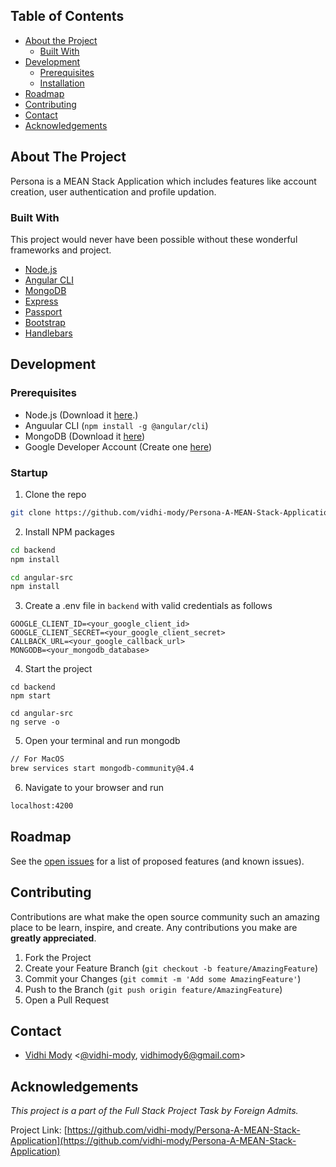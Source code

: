 <!-- TABLE OF CONTENTS -->

## Table of Contents

- [About the Project](#about-the-project)
  - [Built With](#built-with)
- [Development](#development)
  - [Prerequisites](#prerequisites)
  - [Installation](#installation)
- [Roadmap](#roadmap)
- [Contributing](#contributing)
- [Contact](#contact)
- [Acknowledgements](#acknowledgements)

<!-- ABOUT THE PROJECT -->

## About The Project

Persona is a MEAN Stack Application which includes features like account creation, user authentication and profile updation.

### Built With

This project would never have been possible without these wonderful frameworks and project.

- [Node.js](https://nodejs.org)
- [Angular CLI](https://cli.angular.io/)
- [MongoDB](https://www.mongodb.com/)
- [Express](https://expressjs.com/)
- [Passport](http://www.passportjs.org/)
- [Bootstrap](https://getbootstrap.com/)
- [Handlebars](https://handlebarsjs.com/)

<!-- GETTING STARTED -->

## Development

### Prerequisites

- Node.js (Download it [here](https://nodejs.org/en/download/).)
- Anguular CLI (`npm install -g @angular/cli`)
- MongoDB (Download it [here](https://www.mongodb.com/try/download/community))
- Google Developer Account (Create one [here](https://console.developers.google.com/))

### Startup

1. Clone the repo

```sh
git clone https://github.com/vidhi-mody/Persona-A-MEAN-Stack-Application
```

2. Install NPM packages

```sh
cd backend
npm install
```

```sh
cd angular-src
npm install
```

3. Create a .env file in `backend` with valid credentials as follows

```
GOOGLE_CLIENT_ID=<your_google_client_id>
GOOGLE_CLIENT_SECRET=<your_google_client_secret>
CALLBACK_URL=<your_google_callback_url>
MONGODB=<your_mongodb_database>
```

4. Start the project

```JS
cd backend
npm start
```

```JS
cd angular-src
ng serve -o
```

5. Open your terminal and run mongodb

```sh
// For MacOS
brew services start mongodb-community@4.4
```

6. Navigate to your browser and run

```sh
localhost:4200
```

<!-- ROADMAP -->

## Roadmap

See the [open issues](https://github.com/vidhi-mody/Persona-A-MEAN-Stack-Application/issues) for a list of proposed features (and known issues).

<!-- CONTRIBUTING -->

## Contributing

Contributions are what make the open source community such an amazing place to be learn, inspire, and create. Any contributions you make are **greatly appreciated**.

1. Fork the Project
2. Create your Feature Branch (`git checkout -b feature/AmazingFeature`)
3. Commit your Changes (`git commit -m 'Add some AmazingFeature'`)
4. Push to the Branch (`git push origin feature/AmazingFeature`)
5. Open a Pull Request

<!-- CONTACT -->

## Contact
- [Vidhi Mody](https://vidhi-mody.netlify.app/) <[@vidhi-mody](https://github.com/vidhi-mody),  vidhimody6@gmail.com>

## Acknowledgements

*This project is a part of the Full Stack Project Task by Foreign Admits.* 


Project Link: [https://github.com/vidhi-mody/Persona-A-MEAN-Stack-Application](https://github.com/vidhi-mody/Persona-A-MEAN-Stack-Application)
